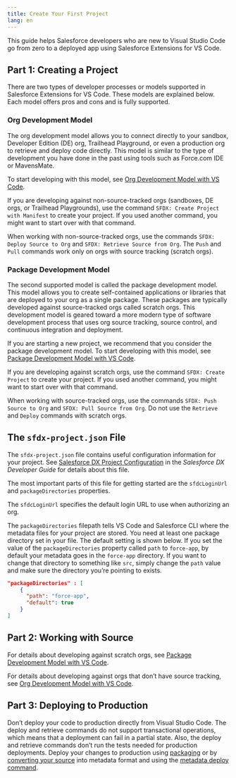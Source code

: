 ```yaml
---
title: Create Your First Project
lang: en
---
```


This guide helps Salesforce developers who are new to Visual Studio Code go from zero to a deployed app using Salesforce Extensions for VS Code.

## Part 1: Creating a Project

There are two types of developer processes or models supported in Salesforce Extensions for VS Code. These models are explained below. Each model offers pros and cons and is fully supported.

### Org Development Model

The org development model allows you to connect directly to your sandbox, Developer Edition (DE) org, Trailhead Playground, or even a production org to retrieve and deploy code directly. This model is similar to the type of development you have done in the past using tools such as Force.com IDE or MavensMate.

To start developing with this model, see [Org Development Model with VS Code](../user-guide/org-development-model).

If you are developing against non-source-tracked orgs (sandboxes, DE orgs, or Trailhead Playgrounds), use the command `SFDX: Create Project with Manifest` to create your project. If you used another command, you might want to start over with that command.

When working with non-source-tracked orgs, use the commands `SFDX: Deploy Source to Org` and `SFDX: Retrieve Source from Org`. The `Push` and `Pull` commands work only on orgs with source tracking (scratch orgs).

### Package Development Model

The second supported model is called the package development model. This model allows you to create self-contained applications or libraries that are deployed to your org as a single package. These packages are typically developed against source-tracked orgs called scratch orgs. This development model is geared toward a more modern type of software development process that uses org source tracking, source control, and continuous integration and deployment.

If you are starting a new project, we recommend that you consider the package development model. To start developing with this model, see [Package Development Model with VS Code](../user-guide/package-development-model).

If you are developing against scratch orgs, use the command `SFDX: Create Project` to create your project. If you used another command, you might want to start over with that command.

When working with source-tracked orgs, use the commands `SFDX: Push Source to Org` and `SFDX: Pull Source from Org`. Do not use the `Retrieve` and `Deploy` commands with scratch orgs.

## The `sfdx-project.json` File

The `sfdx-project.json` file contains useful configuration information for your project. See [Salesforce DX Project Configuration](https://developer.salesforce.com/docs/atlas.en-us.sfdx_dev.meta/sfdx_dev/sfdx_dev_ws_config.htm) in the _Salesforce DX Developer Guide_ for details about this file.

The most important parts of this file for getting started are the `sfdcLoginUrl` and `packageDirectories` properties.

The `sfdcLoginUrl` specifies the default login URL to use when authorizing an org.

The `packageDirectories` filepath tells VS Code and Salesforce CLI where the metadata files for your project are stored. You need at least one package directory set in your file. The default setting is shown below. If you set the value of the `packageDirectories` property called `path` to `force-app`, by default your metadata goes in the `force-app` directory. If you want to change that directory to something like `src`, simply change the `path` value and make sure the directory you’re pointing to exists.

```json
"packageDirectories" : [
    {
      "path": "force-app",
      "default": true
    }
]
```

## Part 2: Working with Source

For details about developing against scratch orgs, see [Package Development Model with VS Code](../user-guide/package-development-model).

For details about developing against orgs that don’t have source tracking, see [Org Development Model with VS Code](../user-guide/org-development-model).

## Part 3: Deploying to Production

Don’t deploy your code to production directly from Visual Studio Code. The deploy and retrieve commands do not support transactional operations, which means that a deployment can fail in a partial state. Also, the deploy and retrieve commands don’t run the tests needed for production deployments. Deploy your changes to production using [packaging](https://developer.salesforce.com/docs/atlas.en-us.sfdx_dev.meta/sfdx_dev/sfdx_dev_dev2gp.htm) or by [converting your source](https://developer.salesforce.com/docs/atlas.en-us.sfdx_cli_reference.meta/sfdx_cli_reference/cli_reference_force_source.htm#cli_reference_convert) into metadata format and using the [metadata deploy command](https://developer.salesforce.com/docs/atlas.en-us.sfdx_cli_reference.meta/sfdx_cli_reference/cli_reference_force_mdapi.htm#cli_reference_deploy).
